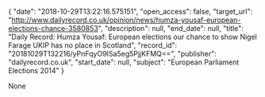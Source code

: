 {
  "date": "2018-10-29T13:22:16.575151", 
  "open_access": false, 
  "target_url": "http://www.dailyrecord.co.uk/opinion/news/humza-yousaf-european-elections-chance-3580853", 
  "description": null, 
  "end_date": null, 
  "title": "Daily Record: Humza Yousaf: European elections our chance to show Nigel Farage UKIP has no place in Scotland", 
  "record_id": "20181029T132216/yPnFqyO9ISa5eg5PjjKFMQ==", 
  "publisher": "dailyrecord.co.uk", 
  "start_date": null, 
  "subject": "European Parliament Elections 2014"
}

None